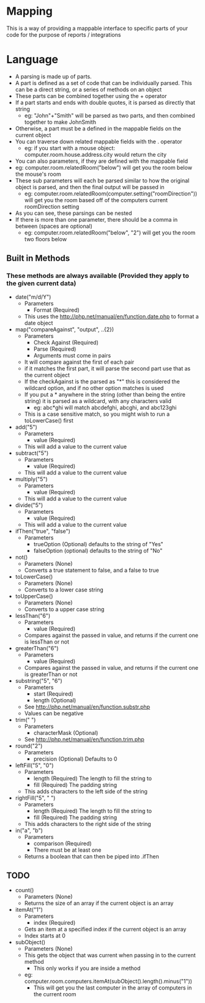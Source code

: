 # Mapping
This is a way of providing a mappable interface to specific parts of your code for the purpose of reports / integrations

# Language
* A parsing is made up of parts.
* A part is defined as a set of code that can be individually parsed.  This can be a direct string, or a series of methods on an object
* These parts can be combined together using the + operator
* If a part starts and ends with double quotes, it is parsed as directly that string
    * eg: "John"+"Smith" will be parsed as two parts, and then combined together to make JohnSmith
* Otherwise, a part must be a defined in the mappable fields on the current object
* You can traverse down related mappable fields with the . operator
    * eg: if you start with a mouse object: computer.room.house.address.city would return the city
* You can also parameters, if they are defined with the mappable field
* eg: computer.room.relatedRoom("below") will get you the room below the mouse's room
* These sub parameters will each be parsed similar to how the original object is parsed, and then the final output will be passed in
    * eg: computer.room.relatedRoom(computer.setting("roomDirection")) will get you the room based off of the computers current roomDirection setting
* As you can see, these parsings can be nested
* If there is more than one parameter, there should be a comma in between (spaces are optional)
    * eg: computer.room.relatedRoom("below", "2") will get you the room two floors below

## Built in Methods
### These methods are always available (Provided they apply to the given current data)

* date("m/d/Y")
    * Parameters
        * Format (Required)
    * This uses the http://php.net/manual/en/function.date.php to format a date object
* map("compareAgainst", "output", ..{2})
    * Parameters
        * Check Against (Required)
        * Parse (Required)
        * Arguments must come in pairs
    * It will compare against the first of each pair
    * if it matches the first part, it will parse the second part use that as the current object
    * If the checkAgainst is the parsed as "*" this is considered the wildcard option, and if no other option matches is used
    * If you put a * anywhere in the string (other than being the entire string) it is parsed as a wildcard, with any characters valid
        * eg: abc*ghi will match abcdefghi, abcghi, and abc123ghi
    * This is a case sensitive match, so you might wish to run a toLowerCase() first
* add("5")
    * Parameters
        * value (Required)
    * This will add a value to the current value
* subtract("5")
    * Parameters
        * value (Required)
    * This will add a value to the current value
* multiply("5")
    * Parameters
        * value (Required)
    * This will add a value to the current value
* divide("5")
    * Parameters
        * value (Required)
    * This will add a value to the current value
* ifThen("true", "false")
    * Parameters
        * trueOption (Optional) defaults to the string of "Yes"
        * falseOption (optional) defaults to the string of "No"
* not()
    * Parameters (None)
    * Converts a true statement to false, and a false to true 
* toLowerCase()
    * Parameters (None)
    * Converts to a lower case string
* toUpperCase()
    * Parameters (None)
    * Converts to a upper case string
* lessThan("6")
    * Parameters
        * value (Required)
    * Compares against the passed in value, and returns if the current one is lessThan or not
* greaterThan("6")
    * Parameters
        * value (Required)
    * Compares against the passed in value, and returns if the current one is greaterThan or not
* substring("5", "6")
    * Parameters
        * start (Required)
        * length (Optional)
    * See http://php.net/manual/en/function.substr.php
    * Values can be negative
* trim(" ")
    * Parameters
        * characterMask (Optional)
    * See http://php.net/manual/en/function.trim.php
* round("2")
    * Parameters
        * precision (Optional) Defaults to 0
* leftFill("5", "0")
     * Parameters
        * length (Required) The length to fill the string to
        * fill (Required) The padding string
    * This adds characters to the left side of the string
* rightFill("5", " ")
     * Parameters
        * length (Required) The length to fill the string to
        * fill (Required) The padding string
    * This adds characters to the right side of the string
* in("a", "b")
    * Parameters
        * comparison (Required) 
        * There must be at least one
    * Returns a boolean that can then be piped into .ifThen

## TODO

* count()
    * Parameters (None)
    * Returns the size of an array if the current object is an array
* itemAt("1")
    * Parameters
        * index (Required)
    * Gets an item at a specified index if the current object is an array
    * Index starts at 0
* subObject()
    * Parameters (None)
    * This gets the object that was current when passing in to the current method
        * This only works if you are inside a method
    * eg: computer.room.computers.itemAt(subObject().length().minus("1"))
        * This will get you the last computer in the array of computers in the current room